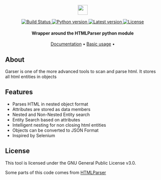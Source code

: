 <p align="center">
  <img src="https://grayhat12.github.io/compiler/favicon_io/favicon-32x32.png" width="32" />
</p>
<div align="center">
  <a href="https://travis-ci.org/github/GrayHat12/garser">
    <img src="https://travis-ci.org/GrayHat12/garser.svg?branch=master?style=flat-square" alt="Build Status" />
  </a>
  <a href="#">
    <img src="https://img.shields.io/badge/python-3.7-blue.svg?style=flat-square" alt="Python version" />
  </a>
  <a href="https://github.com/grayhat12/garser/releases">
    <img src="https://img.shields.io/github/release/grayhat12/garser.svg?style=flat-square" alt="Latest version" />
  </a>
  <a href="https://github.com/grayhat12/garser/blob/master/LICENSE">
    <img src="https://img.shields.io/github/license/grayhat12/garser.svg?style=flat-square" alt="License" />
  </a>
</div>

<h4 align="center">Wrapper around the HTMLParser python module</h4>

<p align="center">
  <a href="https://grayhat12.github.io/garser/">Documentation</a> •
  <a href="https://grayhat12.github.io/garser/usage/">Basic usage</a> •
</p>

## About

Garser is one of the more advanced tools to scan and parse html. It stores all html entities in objects

## Features

- Parses HTML in nested object format
- Attributes are stored as data members
- Nested and Non-Nested Entity search
- Entity Search based on attributes
- Intelligent nesting for non closing html entities
- Objects can be converted to JSON Format
- Inspired by Selenium


## License

This tool is licensed under the GNU General Public License v3.0.

Some parts of this code comes from [HTMLParser](https://docs.python.org/2/library/htmlparser.html)
